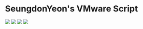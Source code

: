 # SeungdonYeon's VMware Script
<img src="https://img.shields.io/badge/VMware-607078?style=plastic&logo=#VMware&logoColor=white"/> <img src="https://img.shields.io/badge/Amazon AWS-232F3E?style=plastic&logo=Amazon AWS&logoColor=white"/> <img src="https://img.shields.io/badge/Windows-0078D6?style=plastic&logo=Windows&logoColor=white"/> <img src="https://img.shields.io/badge/Linux-FCC624?style=plastic&logo=Linux&logoColor=black"/>
